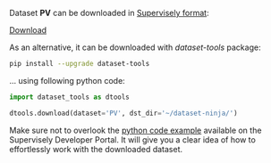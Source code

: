 Dataset **PV** can be downloaded in [Supervisely format](https://developer.supervisely.com/api-references/supervisely-annotation-json-format):

 [Download](https://assets.supervisely.com/supervisely-supervisely-assets-public/teams_storage/o/M/iG/UG1cNN0qpiEREfCWDfeUFUTLZIZrhnowclhQTC9CsvvoBjiwzs5t2Ip3CfroRV4pOY0G7QTrGbYI8f7vbvp5ha0mA6qGeUIOPIBOmybXBw7trPK16q114ZNeYhvK.tar)

As an alternative, it can be downloaded with *dataset-tools* package:
``` bash
pip install --upgrade dataset-tools
```

... using following python code:
``` python
import dataset_tools as dtools

dtools.download(dataset='PV', dst_dir='~/dataset-ninja/')
```
Make sure not to overlook the [python code example](https://developer.supervisely.com/getting-started/python-sdk-tutorials/iterate-over-a-local-project) available on the Supervisely Developer Portal. It will give you a clear idea of how to effortlessly work with the downloaded dataset.


